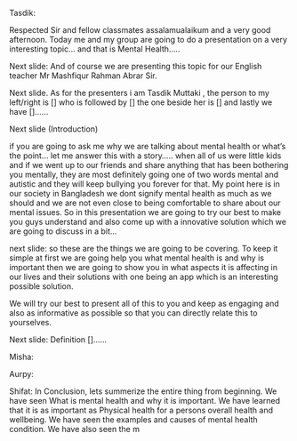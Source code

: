 Tasdik:

Respected Sir and fellow classmates assalamualaikum and a very good afternoon. Today me and my group are going to do a presentation on a very interesting topic… and that is  Mental Health…..

Next slide: And of course we are presenting this topic for our English teacher Mr Mashfiqur Rahman Abrar Sir.


Next slide. As for the presenters i am Tasdik Muttaki , the person to my left/right is []  who is followed by [] the one beside her is [] and lastly we have []……

Next slide (Introduction)

if you are going to ask me why we are talking about mental health or what’s the point… let me answer this with a story….. when all of us were little kids  and if we went up to our friends and share anything that has been bothering you mentally, they are most definitely going one of two words mental and autistic and they will keep bullying you forever for that. 
My point here is  in our society in Bangladesh we dont signify mental health  as much as we should and we are not even close to being comfortable to share about our mental issues. So in this presentation we are going to try our best to make you guys understand and also come up with a innovative solution  which  we are going to discuss in a bit…

next slide:
so these are the things we are going to be covering. To keep it simple at first we are going help you what mental health is and why is important then we are going to show you in what aspects it is affecting in our lives and their solutions with one being an app which is an interesting possible solution.

We will try our best to present all of this to you and keep as engaging  and also as informative as possible so that you can directly relate this  to yourselves.

Next slide: Definition []…… 

Misha: 

Aurpy:

Shifat: In Conclusion, lets summerize the entire thing from beginning. We have seen What is mental health and why it is important. We have learned that it is as important as Physical health for a persons overall health and wellbeing. We have seen the examples and causes of mental health condition. We have also seen the m
